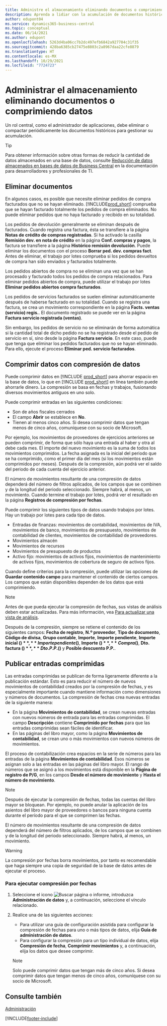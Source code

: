 ```yaml
---
title: Administre el almacenamiento eliminando documentos o comprimiendo datos
description: Aprenda a lidiar con la acumulación de documentos históricos (y reduzca la cantidad de datos almacenados en una base de datos) eliminándolos o comprimiéndolos.
author: edupont04
ms.service: dynamics365-business-central
ms.topic: conceptual
ms.date: 06/14/2021
ms.author: edupont
ms.openlocfilehash: 5263d4ba06cc7b2dc497efb6842a927704c31f35
ms.sourcegitcommit: 428ba6385cb27475e8803c2a8967daa22cfe8879
ms.translationtype: HT
ms.contentlocale: es-MX
ms.lasthandoff: 10/29/2021
ms.locfileid: "7724723"
---
```

# <a name="manage-storage-by-deleting-documents-or-compressing-data"></a>Administrar el almacenamiento eliminando documentos o comprimiendo datos

Un rol central, como el administrador de aplicaciones, debe eliminar o compactar periódicamente los documentos históricos para gestionar su acumulación.  

> [!TIP]
> Para obtener información sobre otras formas de reducir la cantidad de datos almacenados en una base de datos, consulte [Reducción de datos almacenados en bases de datos de Business Central](/dynamics365/business-central/dev-itpro/administration/database-reduce-data) en la documentación para desarrolladores y profesionales de TI.

## <a name="delete-documents"></a>Eliminar documentos

En algunos casos, es posible que necesite eliminar pedidos de compra facturados que no se hayan eliminado. [!INCLUDE[prod_short](includes/prod_short.md)] comprueba que se hayan facturado totalmente los pedidos de compra eliminados. No puede eliminar pedidos que no haya facturado y recibido en su totalidad.  

Los pedidos de devolución generalmente se eliminan después de facturados. Cuando registra una factura, ésta se transfiere a la página **Notas de crédito de compras registradas**. Si ha activado la casilla **Remisión dev. en nota de crédito** en la página **Conf. compras y pagos**, la factura se transfiere a la página **Histórico remisión devolución**. Puede eliminar los documentos con el proceso **Borrar ped. dev. compras fact**. Antes de eliminar, el trabajo por lotes comprueba si los pedidos devueltos de compra han sido enviados y facturados totalmente.  

Los pedidos abiertos de compra no se eliminan una vez que se han procesado y facturado todos los pedidos de compra relacionados. Para eliminar pedidos abiertos de compra, puede utilizar el trabajo por lotes **Eliminar pedidos abiertos compra facturados**.  

Los pedidos de servicios facturados se suelen eliminar automáticamente después de haberse facturado en su totalidad. Cuando se registra una factura, se crea un movimiento correspondiente en la página **Facts. ventas (servicio) regis.**. El documento registrado se puede ver en la página **Factura servicio registrada (ventas)**.  

Sin embargo, los pedidos de servicio no se eliminarán de forma automática si la cantidad total de dicho pedido no se ha registrado desde el pedido de servicio en sí, sino desde la página **Factura servicio**. En este caso, puede que tenga que eliminar los pedidos facturados que no se hayan eliminado. Para ello, ejecute el proceso **Eliminar ped. servicio facturados**.  

## <a name="compress-data-with-date-compression"></a>Comprimir datos con compresión de datos

Puede comprimir datos en [!INCLUDE [prod_short](includes/prod_short.md)] para ahorrar espacio en la base de datos, lo que en [!INCLUDE [prod_short](includes/prod_short.md)] en línea también puede ahorrarle dinero. La compresión se basa en fechas y trabajos, fusionando diversos movimientos antiguos en uno solo. 

Puede comprimir entradas en las siguientes condiciones:

* Son de años fiscales cerrados
* El campo **Abrir** se establece en **No**. 
* Tienen al menos cinco años. Si desea comprimir datos que tengan menos de cinco años, comuníquese con su socio de Microsoft.

Por ejemplo, los movimientos de proveedores de ejercicios anteriores se pueden comprimir, de forma que sólo haya una entrada al haber y otra al debe cada mes. El importe del nuevo movimiento es la suma de todos los movimientos comprimidos. La fecha asignada es la inicial del periodo que se ha comprimido, como el primer día del mes (si los movimientos están comprimidos por meses). Después de la compresión, aún podrá ver el saldo del periodo de cada cuenta del ejercicio anterior.

El número de movimientos resultante de una compresión de datos dependerá del número de filtros aplicados, de los campos que se combinen y de la longitud del periodo seleccionado. Siempre habrá, al menos, un movimiento. Cuando termine el trabajo por lotes, podrá ver el resultado en la página **Registros de compresión por fechas**.

Puede comprimir los siguientes tipos de datos usando trabajos por lotes. Hay un trabajo por lotes para cada tipo de datos.

* Entradas de finanzas: movimientos de contabilidad, movimientos de IVA, movimientos de banco, movimientos de presupuesto, movimientos de contabilidad de clientes, movimientos de contabilidad de proveedores.
* Movimientos almacén 
* Movimientos de recursos
* Movimientos de presupuesto de productos
* Activo fijo: movimientos de activos fijos, movimientos de mantenimiento de activos fijos, movimientos de cobertura de seguro de activos fijos.

Cuando define criterios para la compresión, puede utilizar las opciones de **Guardar contenido campo** para mantener el contenido de ciertos campos. Los campos que están disponibles dependen de los datos que está comprimiendo.

> [!NOTE]
> Antes de que pueda ejecutar la compresión de fechas, sus vistas de análisis deben estar actualizadas. Para más información, vea [Para actualizar una vista de análisis](bi-how-analyze-data-dimension.md#to-update-an-analysis-view).

Después de la compresión, siempre se retiene el contenido de los siguientes campos: **Fecha de registro**, **N.º proveedor**, **Tipo de documento**, **Código de divisa**, **Grupo contable**, **Importe**, **Importe pendiente**, **Importe inicial ($)**, **Importe pendiente ($)**, **Importe ($)**, **Compra ($)**, **Dto. factura ($)**, **Dto. P.P. ($)** y **Posible descuento P.P.**.

## <a name="posting-compressed-entries"></a>Publicar entradas comprimidas
Las entradas comprimidas se publican de forma ligeramente diferente a la publicación estándar. Esto es para reducir el número de nuevos movimientos de contabilidad creados por la compresión de fechas, y es especialmente importante cuando mantiene información como dimensiones y números de documentos. La compresión de fechas crea nuevas entradas de la siguiente manera:
* En la página **Movimientos de contabilidad**, se crean nuevas entradas con nuevos números de entrada para las entradas comprimidas. El campo **Descripción** contiene **Comprimido por fechas** para que las entradas comprimidas sean fáciles de identificar. 
* En las páginas del libro mayor, como la página **Movimientos de contabilidad**, se crean uno o más movimientos con nuevos números de movimientos. 

El proceso de contabilización crea espacios en la serie de números para las entradas de la página **Movimientos de contabilidad**. Esos números se asignan solo a las entradas en las páginas del libro mayor. El rango de números que se asignó a los movimientos está disponible en la **Página de registro de P/G**, en los campos **Desde el número de movimiento** y **Hasta el número de movimiento**. 

> [!NOTE]
> Después de ejecutar la compresión de fechas, todas las cuentas del libro mayor se bloquean. Por ejemplo, no puede anular la aplicación de los asientos del libro mayor de proveedores o bancos para ninguna cuenta durante el período para el que se comprimen las fechas.

El número de movimientos resultante de una compresión de datos dependerá del número de filtros aplicados, de los campos que se combinen y de la longitud del periodo seleccionado. Siempre habrá, al menos, un movimiento. 

> [!WARNING]
> La compresión por fechas borra movimientos, por tanto es recomendable que haga siempre una copia de seguridad de la base de datos antes de ejecutar el proceso.

### <a name="to-run-a-date-compression"></a>Para ejecutar compresión por fechas
1. Seleccione el icono ![Buscar página o informe](media/ui-search/search_small.png "Icono de Buscar por página o informe"), introduzca **Administración de datos** y, a continuación, seleccione el vínculo relacionado.
2. Realice una de las siguientes acciones:
    * Para utilizar una guía de configuración asistida para configurar la compresión de fechas para uno o más tipos de datos, elija **Guía de administración de datos**.
    * Para configurar la compresión para un tipo individual de datos, elija **Compresión de fecha**, **Comprimir movimientos** y, a continuación, elija los datos que desee comprimir.

   > [!NOTE]
   > Solo puede comprimir datos que tengan más de cinco años. Si desea comprimir datos que tengan menos de cinco años, comuníquese con su socio de Microsoft.

## <a name="see-also"></a>Consulte también

[Administración](admin-setup-and-administration.md)  


[!INCLUDE[footer-include](includes/footer-banner.md)]